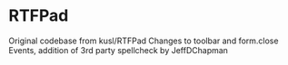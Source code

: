 RTFPad
======

Original codebase from kusl/RTFPad 
Changes to toolbar and form.close Events, addition of 3rd party spellcheck by JeffDChapman

